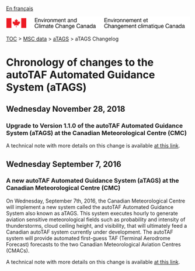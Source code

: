 [En français](changelog_atags_fr.md)

![ECCC logo](../../img_eccc-logo.png)

[TOC](../../readme_en.md) > [MSC data](../readme_en.md) > [aTAGS](readme_atags_en.md) > aTAGS Changelog

# Chronology of changes to the autoTAF Automated Guidance System (aTAGS)

## Wednesday November 28, 2018

### Upgrade to Version 1.1.0 of the autoTAF Automated Guidance System (aTAGS) at the Canadian Meteorological Centre (CMC)

A technical note with more details on this change is available [at this link](https://collaboration.cmc.ec.gc.ca/cmc/CMOI/product_guide/docs/tech_notes/technote_atags-110_e.pdf).

## Wednesday September 7, 2016

### A new autoTAF Automated Guidance System (aTAGS) at the Canadian Meteorological Centre (CMC)

On Wednesday, September 7th, 2016, the Canadian Meteorological Centre will implement a new system called the autoTAF Automated Guidance System also known as aTAGS. This system executes hourly to generate aviation sensitive meteorological fields such as probability and intensity of thunderstorms, cloud ceiling height, and visibility, that will ultimately feed a Canadian autoTAF system currently under development. The autoTAF system will provide automated first-guess TAF (Terminal Aerodrome Forecast) forecasts to the two Canadian Meteorological Aviation Centres (CMACs).

A technical note with more details on this change is available [at this link](https://collaboration.cmc.ec.gc.ca/cmc/CMOI/product_guide/docs/tech_notes/technote_atags-100_e.pdf).